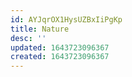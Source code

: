 ```yaml
---
id: AYJqrOX1HysUZBxIiPgKp
title: Nature
desc: ''
updated: 1643723096367
created: 1643723096367
---
```


